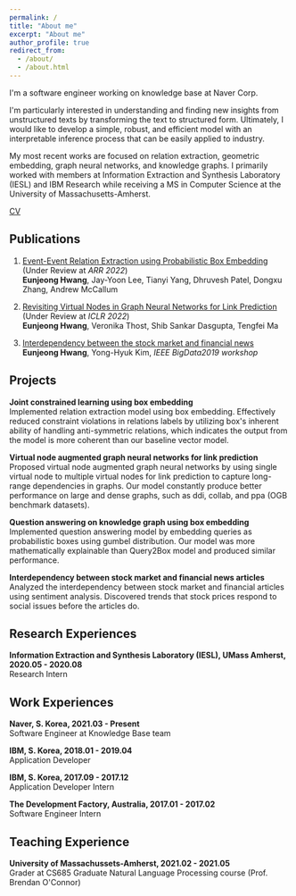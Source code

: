 ```yaml
---
permalink: /
title: "About me"
excerpt: "About me"
author_profile: true
redirect_from: 
  - /about/
  - /about.html
---
```


I'm a software engineer working on knowledge base at Naver Corp. 

I'm particularly interested in understanding and finding new insights from unstructured texts by transforming the text to structured form.
Ultimately, I would like to develop a simple, robust, and efficient model with an interpretable inference process that can be easily applied to industry.

My most recent works are focused on relation extraction, geometric embedding, graph neural networks, and knowledge graphs.
I primarily worked with members at Information Extraction and Synthesis Laboratory (IESL) and IBM Research while receiving a MS in Computer Science at the University of Massachusetts-Amherst.

[CV](https://eujhwang.github.io/files/eunjeong_research_cv.pdf)

Publications
------
1. [Event-Event Relation Extraction using Probabilistic Box Embedding](https://openreview.net/forum?id=USuyAFWEuY) (Under Review at *ARR 2022*)\
   **Eunjeong Hwang**, Jay-Yoon Lee, Tianyi Yang, Dhruvesh Patel, Dongxu Zhang, Andrew McCallum
      
2. [Revisiting Virtual Nodes in Graph Neural Networks for Link Prediction](https://openreview.net/forum?id=ETiaOyNwJW) (Under Review at *ICLR 2022*)\
   **Eunjeong Hwang**, Veronika Thost, Shib Sankar Dasgupta, Tengfei Ma
   
3. [Interdependency between the stock market and financial news](https://www.computer.org/csdl/proceedings-article/big-data/2019/09006533/1hJsuZdq0la) \
   **Eunjeong Hwang**, Yong-Hyuk Kim, *IEEE BigData2019 workshop*
   
Projects
------
**Joint constrained learning using box embedding**\
 Implemented relation extraction model using box embedding. 
 Effectively reduced constraint violations in relations labels by utilizing box's inherent ability of handling anti-symmetric relations, 
 which indicates the output from the model is more coherent than our baseline vector model.

**Virtual node augmented graph neural networks for link prediction**\
 Proposed virtual node augmented graph neural networks by using single virtual node to multiple virtual nodes for link prediction to capture long-range dependencies in graphs.
 Our model constantly produce better performance on large and dense graphs, such as ddi, collab, and ppa (OGB benchmark datasets).   

**Question answering on knowledge graph using box embedding**\
  Implemented question answering model by embedding queries as probabilistic boxes using gumbel distribution.
  Our model was more mathematically explainable than Query2Box model and produced similar performance.

**Interdependency between stock market and financial news articles**\
  Analyzed the interdependency between stock market and financial articles using sentiment analysis. 
  Discovered trends that stock prices respond to social issues before the articles do. 

Research Experiences
------
**Information Extraction and Synthesis Laboratory (IESL), UMass Amherst, 2020.05 - 2020.08**\
Research Intern
  
Work Experiences
------
**Naver, S. Korea, 2021.03 - Present**\
Software Engineer at Knowledge Base team

**IBM, S. Korea, 2018.01 - 2019.04**\
Application Developer

**IBM, S. Korea, 2017.09 - 2017.12**\
Application Developer Intern

**The Development Factory, Australia, 2017.01 - 2017.02**\
Software Engineer Intern

Teaching Experience
------
**University of Massachussets-Amherst, 2021.02 - 2021.05**\
Grader at CS685 Graduate Natural Language Processing course (Prof. Brendan O'Connor)